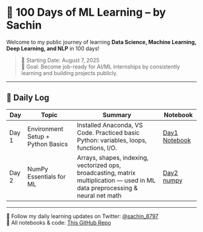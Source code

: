 # 🚀 100 Days of ML Learning – by Sachin

Welcome to my public journey of learning **Data Science, Machine Learning, Deep Learning, and NLP** in 100 days!

> 📅 Starting Date: August 7, 2025  
> 🧠 Goal: Become job-ready for AI/ML internships by consistently learning and building projects publicly.

---

## 📅 Daily Log

| Day | Topic | Summary | Notebook |
|-----|-------|---------|----------|
| Day 1 | Environment Setup + Python Basics | Installed Anaconda, VS Code. Practiced basic Python: variables, loops, functions, I/O. | [Day1 Notebook](./Day1/day1-notebook.ipynb) |
| Day 2 | NumPy Essentials for ML | Arrays, shapes, indexing, vectorized ops, broadcasting, matrix multiplication — used in ML data preprocessing & neural net math | [Day2 numpy](./Day2/numpy.ipynb)              |
---

🧠 Follow my daily learning updates on Twitter: [@sachin_8797](https://twitter.com/sachin_8797)  
📘 All notebooks & code: [This GitHub Repo](https://github.com/SachinMugade8797/100DaysOfML-Learning)
